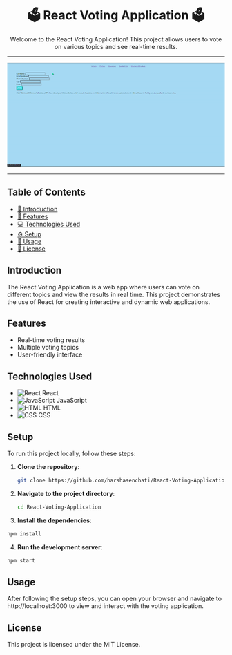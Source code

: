 <div align="center">
  <h1>🗳️ React Voting Application 🗳️</h1>
  <p>Welcome to the React Voting Application! This project allows users to vote on various topics and see real-time results.</p>
</div>

---

<div align="center">
  <img src="https://github.com/harshasenchati/React-Voting-Application/blob/main/voting-record.gif" alt="Project Screenshot">
</div>

---

## Table of Contents

- [📖 Introduction](#introduction)
- [🎨 Features](#features)
- [💻 Technologies Used](#technologies-used)
- [⚙️ Setup](#setup)
- [🚀 Usage](#usage)
- [📜 License](#license)

## Introduction

The React Voting Application is a web app where users can vote on different topics and view the results in real time. This project demonstrates the use of React for creating interactive and dynamic web applications.

## Features

- Real-time voting results
- Multiple voting topics
- User-friendly interface

## Technologies Used

- <img src="https://img.icons8.com/color/48/000000/react-native.png" alt="React" width="30" height="30"> React
- <img src="https://img.icons8.com/color/48/000000/javascript.png" alt="JavaScript" width="30" height="30"> JavaScript
- <img src="https://img.icons8.com/color/48/000000/html-5.png" alt="HTML" width="30" height="30"> HTML
- <img src="https://img.icons8.com/color/48/000000/css3.png" alt="CSS" width="30" height="30"> CSS

## Setup

To run this project locally, follow these steps:

1. **Clone the repository**:
   ```bash
   git clone https://github.com/harshasenchati/React-Voting-Application.git
   ```
2. **Navigate to the project directory**:
   ```bash
   cd React-Voting-Application
   ```
3. **Install the dependencies**:
  ```bash
npm install
```
4. **Run the development server**:
  ```bash
npm start
```
## Usage
After following the setup steps, you can open your browser and navigate to http://localhost:3000 to view and interact with the voting application.

## License
This project is licensed under the MIT License.
